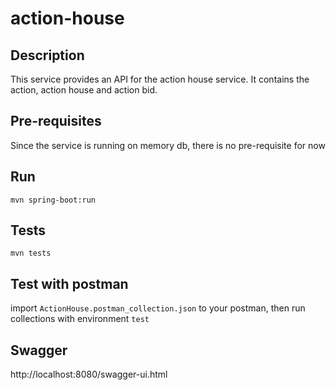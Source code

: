# action-house

## Description
 This service provides an API for the action house service. It contains the action, action house and action bid.

## Pre-requisites
Since the service is running on memory db, there is no pre-requisite for now

## Run
 `mvn spring-boot:run` 
## Tests
  `mvn tests`
## Test with postman
 import `ActionHouse.postman_collection.json` to your postman, then run collections with environment `test`
 
## Swagger
http://localhost:8080/swagger-ui.html
  
  


